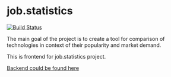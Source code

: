 # job.statistics

[![Build Status](https://travis-ci.org/bocharovf/job.statistics.svg?branch=master)](https://travis-ci.org/bocharovf/job.statistics)

The main goal of the project is to create a tool for comparison of technologies in context of their popularity and market demand.

This is frontend for job.statistics project.

[Backend could be found here](https://github.com/bocharovf/job.statistics.backend)
